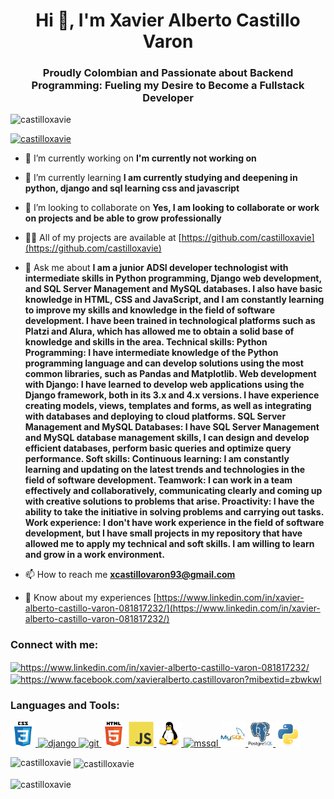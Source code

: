 <h1 align="center">Hi 👋, I'm Xavier Alberto Castillo Varon</h1>
<h3 align="center">Proudly Colombian and Passionate about Backend Programming: Fueling my Desire to Become a Fullstack Developer</h3>

<p align="left"> <img src="https://komarev.com/ghpvc/?username=castilloxavie&label=Profile%20views&color=0e75b6&style=flat" alt="castilloxavie" /> </p>

<p align="left"> <a href="https://github.com/ryo-ma/github-profile-trophy"><img src="https://github-profile-trophy.vercel.app/?username=castilloxavie" alt="castilloxavie" /></a> </p>

- 🔭 I’m currently working on **I'm currently not working on**

- 🌱 I’m currently learning **I am currently studying and deepening in python, django and sql learning css and javascript**

- 👯 I’m looking to collaborate on **Yes, I am looking to collaborate or work on projects and be able to grow professionally**

- 👨‍💻 All of my projects are available at [https://github.com/castilloxavie](https://github.com/castilloxavie)

- 💬 Ask me about **I am a junior ADSI developer technologist with intermediate skills in Python programming, Django web development, and SQL Server Management and MySQL databases. I also have basic knowledge in HTML, CSS and JavaScript, and I am constantly learning to improve my skills and knowledge in the field of software development. I have been trained in technological platforms such as Platzi and Alura, which has allowed me to obtain a solid base of knowledge and skills in the area. Technical skills: Python Programming: I have intermediate knowledge of the Python programming language and can develop solutions using the most common libraries, such as Pandas and Matplotlib. Web development with Django: I have learned to develop web applications using the Django framework, both in its 3.x and 4.x versions. I have experience creating models, views, templates and forms, as well as integrating with databases and deploying to cloud platforms. SQL Server Management and MySQL Databases: I have SQL Server Management and MySQL database management skills, I can design and develop efficient databases, perform basic queries and optimize query performance. Soft skills: Continuous learning: I am constantly learning and updating on the latest trends and technologies in the field of software development. Teamwork: I can work in a team effectively and collaboratively, communicating clearly and coming up with creative solutions to problems that arise. Proactivity: I have the ability to take the initiative in solving problems and carrying out tasks. Work experience: I don't have work experience in the field of software development, but I have small projects in my repository that have allowed me to apply my technical and soft skills. I am willing to learn and grow in a work environment.**

- 📫 How to reach me **xcastillovaron93@gmail.com**

- 📄 Know about my experiences [https://www.linkedin.com/in/xavier-alberto-castillo-varon-081817232/](https://www.linkedin.com/in/xavier-alberto-castillo-varon-081817232/)

<h3 align="left">Connect with me:</h3>
<p align="left">
<a href="https://linkedin.com/in/https://www.linkedin.com/in/xavier-alberto-castillo-varon-081817232/" target="blank"><img align="center" src="https://raw.githubusercontent.com/rahuldkjain/github-profile-readme-generator/master/src/images/icons/Social/linked-in-alt.svg" alt="https://www.linkedin.com/in/xavier-alberto-castillo-varon-081817232/" height="30" width="40" /></a>
<a href="https://fb.com/https://www.facebook.com/xavieralberto.castillovaron?mibextid=zbwkwl" target="blank"><img align="center" src="https://raw.githubusercontent.com/rahuldkjain/github-profile-readme-generator/master/src/images/icons/Social/facebook.svg" alt="https://www.facebook.com/xavieralberto.castillovaron?mibextid=zbwkwl" height="30" width="40" /></a>
</p>

<h3 align="left">Languages and Tools:</h3>
<p align="left"> <a href="https://www.w3schools.com/css/" target="_blank" rel="noreferrer"> <img src="https://raw.githubusercontent.com/devicons/devicon/master/icons/css3/css3-original-wordmark.svg" alt="css3" width="40" height="40"/> </a> <a href="https://www.djangoproject.com/" target="_blank" rel="noreferrer"> <img src="https://cdn.worldvectorlogo.com/logos/django.svg" alt="django" width="40" height="40"/> </a> <a href="https://git-scm.com/" target="_blank" rel="noreferrer"> <img src="https://www.vectorlogo.zone/logos/git-scm/git-scm-icon.svg" alt="git" width="40" height="40"/> </a> <a href="https://www.w3.org/html/" target="_blank" rel="noreferrer"> <img src="https://raw.githubusercontent.com/devicons/devicon/master/icons/html5/html5-original-wordmark.svg" alt="html5" width="40" height="40"/> </a> <a href="https://developer.mozilla.org/en-US/docs/Web/JavaScript" target="_blank" rel="noreferrer"> <img src="https://raw.githubusercontent.com/devicons/devicon/master/icons/javascript/javascript-original.svg" alt="javascript" width="40" height="40"/> </a> <a href="https://www.linux.org/" target="_blank" rel="noreferrer"> <img src="https://raw.githubusercontent.com/devicons/devicon/master/icons/linux/linux-original.svg" alt="linux" width="40" height="40"/> </a> <a href="https://www.microsoft.com/en-us/sql-server" target="_blank" rel="noreferrer"> <img src="https://www.svgrepo.com/show/303229/microsoft-sql-server-logo.svg" alt="mssql" width="40" height="40"/> </a> <a href="https://www.mysql.com/" target="_blank" rel="noreferrer"> <img src="https://raw.githubusercontent.com/devicons/devicon/master/icons/mysql/mysql-original-wordmark.svg" alt="mysql" width="40" height="40"/> </a> <a href="https://www.postgresql.org" target="_blank" rel="noreferrer"> <img src="https://raw.githubusercontent.com/devicons/devicon/master/icons/postgresql/postgresql-original-wordmark.svg" alt="postgresql" width="40" height="40"/> </a> <a href="https://www.python.org" target="_blank" rel="noreferrer"> <img src="https://raw.githubusercontent.com/devicons/devicon/master/icons/python/python-original.svg" alt="python" width="40" height="40"/> </a> </p>

<p><img align="left" src="https://github-readme-stats.vercel.app/api/top-langs?username=castilloxavie&show_icons=true&locale=en&layout=compact" alt="castilloxavie" /></p>

<p>&nbsp;<img align="center" src="https://github-readme-stats.vercel.app/api?username=castilloxavie&show_icons=true&locale=en" alt="castilloxavie" /></p>

<p><img align="center" src="https://github-readme-streak-stats.herokuapp.com/?user=castilloxavie&" alt="castilloxavie" /></p>
